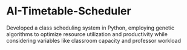 # AI-Timetable-Scheduler
Developed a class scheduling system in Python, employing genetic algorithms to optimize resource utilization and productivity while considering variables like classroom capacity and professor workload
